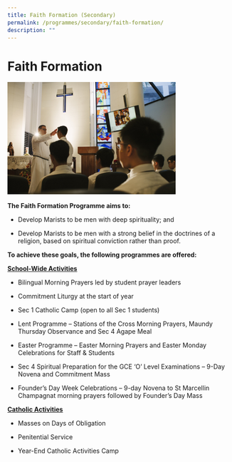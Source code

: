 ```yaml
---
title: Faith Formation (Secondary)
permalink: /programmes/secondary/faith-formation/
description: ""
---
```

# Faith Formation


<img src="/images/Faith%20Formation/Religious%20Education.jpg"  
     style="width:75%">


**The Faith Formation Programme aims to:** 

*   Develop Marists to be men with deep spirituality; and

*   Develop Marists to be men with a strong belief in the doctrines of a religion, based on spiritual conviction rather than proof.

  

**To achieve these goals, the following programmes are offered:** 

**<u>School-Wide Activities</u>**  

*   Bilingual Morning Prayers led by student prayer leaders
    
*   Commitment Liturgy at the start of year
    
*   Sec 1 Catholic Camp (open to all Sec 1 students)
    
*   Lent Programme – Stations of the Cross Morning Prayers, Maundy Thursday Observance and Sec 4 Agape Meal
    
*   Easter Programme – Easter Morning Prayers and Easter Monday Celebrations for Staff & Students
    
*   Sec 4 Spiritual Preparation for the GCE ‘O’ Level Examinations – 9-Day Novena and Commitment Mass
    
*   Founder’s Day Week Celebrations – 9-day Novena to St Marcellin Champagnat morning prayers followed by Founder’s Day Mass
    

  

**<u>Catholic Activities</u>** 

*   Masses on Days of Obligation
    
*   Penitential Service
    
*   Year-End Catholic Activities Camp